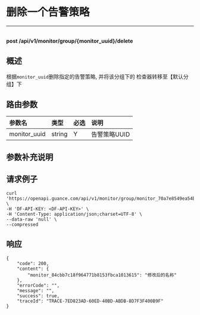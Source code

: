 # 删除一个告警策略

---

<br />**post /api/v1/monitor/group/\{monitor_uuid\}/delete**

## 概述
根据`monitor_uuid`删除指定的告警策略, 并将该分组下的 检查器转移至【默认分组】下




## 路由参数

| 参数名        | 类型     | 必选   | 说明              |
|:-----------|:-------|:-----|:----------------|
| monitor_uuid | string | Y | 告警策略UUID<br> |


## 参数补充说明





## 请求例子
```shell
curl 'https://openapi.guance.com/api/v1/monitor/group/monitor_70a7e8549ea54bbeaeb9e4eaec52bad2/delete' \
-H 'DF-API-KEY: <DF-API-KEY>' \
-H 'Content-Type: application/json;charset=UTF-8' \
--data-raw 'null' \
--compressed 
```




## 响应
```shell
{
    "code": 200,
    "content": {
        "monitor_84cbb7c18f964771b8153fbca1013615": "修改后的名称"
    },
    "errorCode": "",
    "message": "",
    "success": true,
    "traceId": "TRACE-7ED823AD-60ED-40BD-ABDB-8D7F3F400B9F"
} 
```




